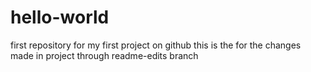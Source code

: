 # hello-world
first repository for my first project on github
this is the for the changes made in project through readme-edits branch
